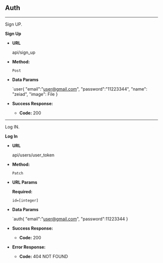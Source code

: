 **Auth**
----


----
  Sign UP.

**Sign Up**
* **URL**

  api/sign_up

* **Method:**

  `Post`
  

* **Data Params**

  `user{
      "email":"user@gmail.com",
      "password":"11223344",
      "name": "zeiad",
      "image": File
  }

* **Success Response:**

  * **Code:** 200 <br />




----
  Log IN.

**Log In**
* **URL**

  api/users/user_token

* **Method:**

  `Patch`
  
*  **URL Params**

   **Required:**
 
   `id=[integer]`

* **Data Params**

   `auth{
      "email":"user@gmail.com",
      "password":11223344
  }

* **Success Response:**

  * **Code:** 200 <br />
  
 
* **Error Response:**

  * **Code:** 404 NOT FOUND <br />


